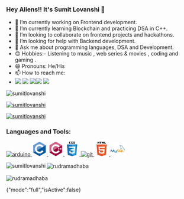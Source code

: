 ### Hey Aliens!! It's Sumit Lovanshi 👋



- 🔭 I’m currently working on Frontend development.
- 🌱 I’m currently learning Blockchain and practicing DSA in C++. 
- 👯 I’m looking to collaborate on frontend projects and hackathons.
- 🤔 I’m looking for help with Backend development.
- 💬 Ask me about programming languages, DSA and Development.
- 😍 Hobbies:- Listening to music , web series & movies , coding and gaming .
- 😄 Pronouns: He/His
- 📫 How to reach me:
- <a>[<img src="https://img.icons8.com/fluent/40/000000/gmail-new.png"/>](mailto:sumitlovanshi2112@gmail.com)</a>  <a>[<img src="https://img.icons8.com/color/40/000000/linkedin.png"/>](https://www.linkedin.com/in/sumit-lovanshi-826b851a0/)</a> <a>[<img src="https://img.icons8.com/color/40/000000/twitter--v1.png"/>](https://twitter.com/LovanshiSumit)</a><a>[<img src="https://img.icons8.com/fluent/40/000000/facebook-new.png"/>](https://www.facebook.com/sumit.lovanshi.2112)</a> <a>[<img src="https://img.icons8.com/fluent/40/000000/instagram-new.png"/>](https://www.instagram.com/sumit__lovanshi/)

<p align="left"> <img src="https://komarev.com/ghpvc/?username=Sumitlovanshi=Profile%20views&color=0e75b6&style=flat" alt="sumitlovanshi" /> </p>

<p align="left"> <a href="https://github.com/ryo-ma/github-profile-trophy"><img src="https://github-profile-trophy.vercel.app/?username=sumitlovanshi" alt="sumitlovanshi" /></a> </p>

<p align="left"> <a href="https://twitter.com/LovanshiSumit" target="blank"><img src="https://img.shields.io/twitter/follow/sumitlovanshi?logo=twitter&style=for-the-badge" alt="sumitlovanshi" /></a> </p>


<h3 align="left">Languages and Tools:</h3>
<p align="left"> <a href="https://www.arduino.cc/" target="_blank"> <img src="https://cdn.worldvectorlogo.com/logos/arduino-1.svg" alt="arduino" width="40" height="40"/> </a> <a href="https://www.cprogramming.com/" target="_blank"> <img src="https://raw.githubusercontent.com/devicons/devicon/master/icons/c/c-original.svg" alt="c" width="40" height="40"/> </a> <a href="https://www.w3schools.com/cpp/" target="_blank"> <img src="https://raw.githubusercontent.com/devicons/devicon/master/icons/cplusplus/cplusplus-original.svg" alt="cplusplus" width="40" height="40"/> </a> <a href="https://www.w3schools.com/css/" target="_blank"> <img src="https://raw.githubusercontent.com/devicons/devicon/master/icons/css3/css3-original-wordmark.svg" alt="css3" width="40" height="40"/> </a> <a href="https://git-scm.com/" target="_blank"> <img src="https://www.vectorlogo.zone/logos/git-scm/git-scm-icon.svg" alt="git" width="40" height="40"/> </a> <a href="https://www.w3.org/html/" target="_blank"> <img src="https://raw.githubusercontent.com/devicons/devicon/master/icons/html5/html5-original-wordmark.svg" alt="html5" width="40" height="40"/> </a> <a href="https://www.mysql.com/" target="_blank"> <img src="https://raw.githubusercontent.com/devicons/devicon/master/icons/mysql/mysql-original-wordmark.svg" alt="mysql" width="40" height="40"/> </a> 

<p><img align="left" src="https://github-readme-stats.vercel.app/api/top-langs?username=sumitlovanshi&show_icons=true&locale=en&layout=compact" alt="sumitlovanshi" /></p>
<p>&nbsp;<img align="center" src="https://github-readme-stats.vercel.app/api?username=SUMITLOVANSHI&&show_icons=true&title_color=ffffff&icon_color=bb2acf&text_color=daf7dc&bg_color=191919" alt="rudramadhaba" /></p>


<p><img align="center" src="https://github-readme-streak-stats.herokuapp.com/?user=rudramadhaba&" alt="rudramadhaba" /></p>

{"mode":"full","isActive":false}
